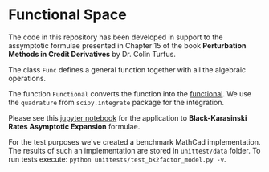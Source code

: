 # Functional Space
The code in this repository has been developed in support to the assymptotic formulae presented in Chapter 15 of the book **Perturbation Methods in Credit Derivatives** by Dr. Colin Turfus.

The class `Func` defines a general function together with all the algebraic operations.


The function `Functional` converts the function into the [functional](https://en.wikipedia.org/wiki/Functional_(mathematics)). We use the `quadrature` from `scipy.integrate` package for the integration.

Please see this [jupyter notebook](https://nbviewer.jupyter.org/github/ashubertt/functional_space/blob/uat/jupyter/Two-Factor%20Black-Karasinski%20Pricing%20Kernel.ipynb) for the application to **Black-Karasinski Rates Asymptotic Expansion** formulae.

For the test purposes we've created a benchmark MathCad implementation. The results of such an implementation are stored in `unittest/data` folder. To run tests execute:
`python unittests/test_bk2factor_model.py -v`.

